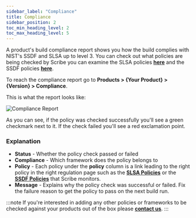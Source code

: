 ```yaml
---
sidebar_label: "Compliance"
title: Compliance
sidebar_position: 2
toc_min_heading_level: 2
toc_max_heading_level: 5
---
```


A product's build compliance report shows you how the build complies with NIST's SSDF and SLSA up to level 3. You can check out what policies are being checked by Scribe you can examine the SLSA policies **[here](../guides/secure-sfw-slsa/slsapolicies)** and the SSDF policies **[here](../guides/ssdf-compliance/ssdfpolicies)**.

To reach the compliance report go to **Products > {Your Product} > {Version} > Compliance**.

This is what the report looks like:

<img src='../../img/start/compliance-start.jpg' alt='Compliance Report'/> 

As you can see, if the policy was checked successfully you'll see a green checkmark next to it. If the check failed you'll see a red exclamation point. 

### Explanation

* **Status** - Whether the policy check passed or failed 
* **Compliance** - Which framework does the policy belongs to
* **Policy** - Each policy under the **policy** column is a link leading to the right policy in the right regulation page such as the **[SLSA Policies](../guides/secure-sfw-slsa/slsapolicies)** or the **[SSDF Policies](../guides/ssdf-compliance/ssdfpolicies)** that Scribe monitors.
* **Message** - Explains why the policy check was successful or failed. Fix the failure reason to get the policy to pass on the next build run.

:::note
If you're interested in adding any other policies or frameworks to be checked against your products out of the box please **[contact us](https://scribesecurity.com/contact-us/)**.
:::
